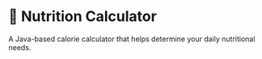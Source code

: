 # 🍎 Nutrition Calculator

A Java-based calorie calculator that helps determine your daily nutritional needs.